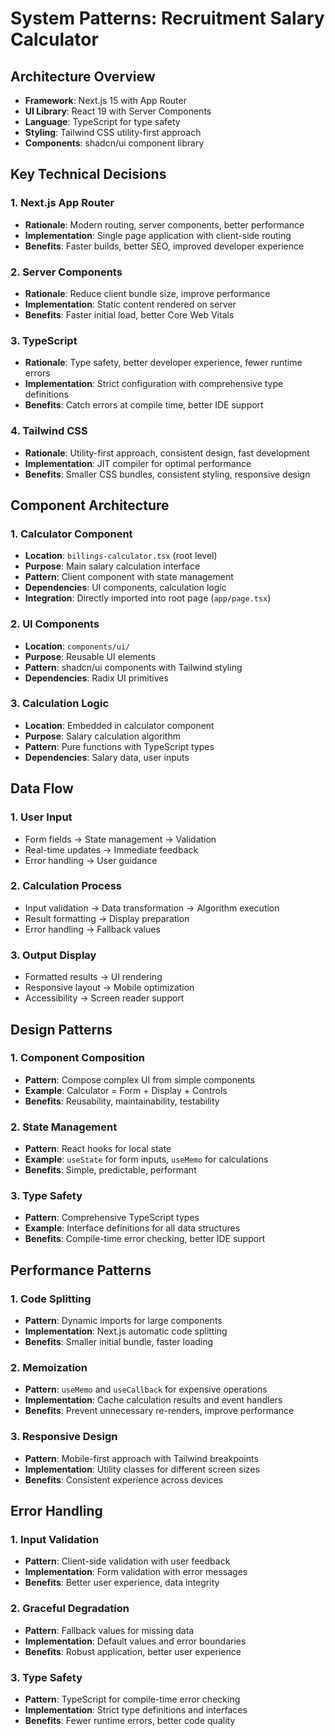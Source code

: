# System Patterns: Recruitment Salary Calculator

## Architecture Overview
- **Framework**: Next.js 15 with App Router
- **UI Library**: React 19 with Server Components
- **Language**: TypeScript for type safety
- **Styling**: Tailwind CSS utility-first approach
- **Components**: shadcn/ui component library

## Key Technical Decisions

### 1. Next.js App Router
- **Rationale**: Modern routing, server components, better performance
- **Implementation**: Single page application with client-side routing
- **Benefits**: Faster builds, better SEO, improved developer experience

### 2. Server Components
- **Rationale**: Reduce client bundle size, improve performance
- **Implementation**: Static content rendered on server
- **Benefits**: Faster initial load, better Core Web Vitals

### 3. TypeScript
- **Rationale**: Type safety, better developer experience, fewer runtime errors
- **Implementation**: Strict configuration with comprehensive type definitions
- **Benefits**: Catch errors at compile time, better IDE support

### 4. Tailwind CSS
- **Rationale**: Utility-first approach, consistent design, fast development
- **Implementation**: JIT compiler for optimal performance
- **Benefits**: Smaller CSS bundles, consistent styling, responsive design

## Component Architecture

### 1. Calculator Component
- **Location**: `billings-calculator.tsx` (root level)
- **Purpose**: Main salary calculation interface
- **Pattern**: Client component with state management
- **Dependencies**: UI components, calculation logic
- **Integration**: Directly imported into root page (`app/page.tsx`)

### 2. UI Components
- **Location**: `components/ui/`
- **Purpose**: Reusable UI elements
- **Pattern**: shadcn/ui components with Tailwind styling
- **Dependencies**: Radix UI primitives

### 3. Calculation Logic
- **Location**: Embedded in calculator component
- **Purpose**: Salary calculation algorithm
- **Pattern**: Pure functions with TypeScript types
- **Dependencies**: Salary data, user inputs

## Data Flow

### 1. User Input
- Form fields → State management → Validation
- Real-time updates → Immediate feedback
- Error handling → User guidance

### 2. Calculation Process
- Input validation → Data transformation → Algorithm execution
- Result formatting → Display preparation
- Error handling → Fallback values

### 3. Output Display
- Formatted results → UI rendering
- Responsive layout → Mobile optimization
- Accessibility → Screen reader support

## Design Patterns

### 1. Component Composition
- **Pattern**: Compose complex UI from simple components
- **Example**: Calculator = Form + Display + Controls
- **Benefits**: Reusability, maintainability, testability

### 2. State Management
- **Pattern**: React hooks for local state
- **Example**: `useState` for form inputs, `useMemo` for calculations
- **Benefits**: Simple, predictable, performant

### 3. Type Safety
- **Pattern**: Comprehensive TypeScript types
- **Example**: Interface definitions for all data structures
- **Benefits**: Compile-time error checking, better IDE support

## Performance Patterns

### 1. Code Splitting
- **Pattern**: Dynamic imports for large components
- **Implementation**: Next.js automatic code splitting
- **Benefits**: Smaller initial bundle, faster loading

### 2. Memoization
- **Pattern**: `useMemo` and `useCallback` for expensive operations
- **Implementation**: Cache calculation results and event handlers
- **Benefits**: Prevent unnecessary re-renders, improve performance

### 3. Responsive Design
- **Pattern**: Mobile-first approach with Tailwind breakpoints
- **Implementation**: Utility classes for different screen sizes
- **Benefits**: Consistent experience across devices

## Error Handling

### 1. Input Validation
- **Pattern**: Client-side validation with user feedback
- **Implementation**: Form validation with error messages
- **Benefits**: Better user experience, data integrity

### 2. Graceful Degradation
- **Pattern**: Fallback values for missing data
- **Implementation**: Default values and error boundaries
- **Benefits**: Robust application, better user experience

### 3. Type Safety
- **Pattern**: TypeScript for compile-time error checking
- **Implementation**: Strict type definitions and interfaces
- **Benefits**: Fewer runtime errors, better code quality
